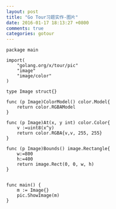 ```yaml
---
layout: post
title: "Go Tour习题实作-图片"
date: 2016-01-17 18:13:27 +0800
comments: true
categories: gotour
---
```

	package main
	
	import( 
		"golang.org/x/tour/pic"
		"image"
		"image/color"
	)
	
	type Image struct{}
	
	func (p Image)ColorModel() color.Model{
		return color.RGBAModel
	}
	
	func (p Image)At(x, y int) color.Color{
		v :=uint8(x^y)
		return color.RGBA{v,v, 255, 255}
	}
	
	func (p Image)Bounds() image.Rectangle{
		w:=800
		h:=400
		return image.Rect(0, 0, w, h)
	}
	
	
	func main() {
		m := Image{}
		pic.ShowImage(m)
	}
